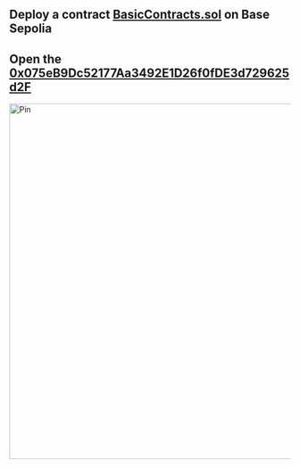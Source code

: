 Deploy a contract [BasicContracts.sol](https://github.com/SemBont/BasicContracts/blob/main/BasicContracts.sol) on Base Sepolia
-----------
Open the [0x075eB9Dc52177Aa3492E1D26f0fDE3d729625d2F](https://sepolia.basescan.org/address/0x075eb9dc52177aa3492e1d26f0fde3d729625d2f)
----------
<img width="1362" height="637" alt="Pin" src="https://github.com/user-attachments/assets/39d3d633-9034-4721-81ad-685567bd388e" />
